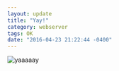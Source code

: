 ```yaml
---
layout: update
title: "Yay!"
category: webserver
tags: OK
date: "2016-04-23 21:22:44 -0400"
---
```


![yaaaaay](http://media.tumblr.com/tumblr_m2htskepAs1rnvwt1.gif)
